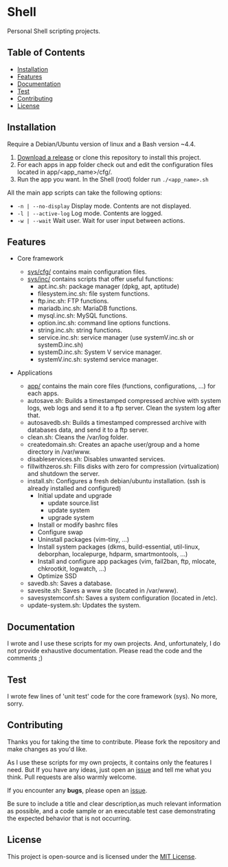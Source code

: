 # Shell

Personal Shell scripting projects.

## Table of Contents

- [Installation](#installation)
- [Features](#features)
- [Documentation](#documentation)
- [Test](#test)
- [Contributing](#contributing)
- [License](#license)

## Installation

Require a Debian/Ubuntu version of linux and a Bash version ~4.4.

1. [Download a release](https://github.com/ojullien/Shell/releases) or clone this repository to install this project.
2. For each apps in app folder check out and edit the configuration files located in app/\<app_name\>/cfg/.
3. Run the app you want. In the Shell (root) folder run `./<app_name>.sh`

All the main app scripts can take the following options:

- `-n | --no-display` Display mode. Contents are not displayed.
- `-l | --active-log` Log mode. Contents are logged.
- `-w | --wait` Wait user. Wait for user input between actions.

## Features

- Core framework
  - [sys/cfg/](https://github.com/ojullien/Shell/blob/master/src/sys/cfg) contains main configuration files.
  - [sys/inc/](https://github.com/ojullien/Shell/blob/master/src/sys/inc) contains scripts that offer useful functions:
    - apt.inc.sh: package manager (dpkg, apt, aptitude)
    - filesystem.inc.sh: file system functions.
    - ftp.inc.sh: FTP functions.
    - mariadb.inc.sh: MariaDB functions.
    - mysql.inc.sh: MySQL functions.
    - option.inc.sh: command line options functions.
    - string.inc.sh: string functions.
    - service.inc.sh: service manager (use systemV.inc.sh or systemD.inc.sh)
    - systemD.inc.sh: System V service manager.
    - systemV.inc.sh: systemd service manager.

- Applications
  - [app/](https://github.com/ojullien/Shell/blob/master/src/app) contains the main core files (functions, configurations, ...) for each apps.
  - autosave.sh: Builds a timestamped compressed archive with system logs, web logs and send it to a ftp server. Clean the system log after that.
  - autosavedb.sh: Builds a timestamped compressed archive with databases data, and send it to a ftp server.
  - clean.sh: Cleans the /var/log folder.
  - createdomain.sh: Creates an apache user/group and a home directory in /var/www.
  - disableservices.sh: Disables unwanted services.
  - fillwithzeros.sh: Fills disks with zero for compression (virtualization) and shutdown the server.
  - install.sh: Configures a fresh debian/ubuntu installation. (ssh is already installed and configured)
    - Initial update and upgrade
      - update source.list
      - update system
      - upgrade system
    - Install or modify bashrc files
    - Configure swap
    - Uninstall packages (vim-tiny, ...)
    - Install system packages (dkms, build-essential, util-linux, deborphan, localepurge, hdparm, smartmontools, ...)
    - Install and configure app packages (vim, fail2ban, ftp, mlocate, chkrootkit, logwatch, ...)
    - Optimize SSD
  - savedb.sh: Saves a database.
  - savesite.sh: Saves a www site (located in /var/www).
  - savesystemconf.sh: Saves a system configuration (located in /etc).
  - update-system.sh: Updates the system.

## Documentation

I wrote and I use these scripts for my own projects. And, unfortunately, I do not provide exhaustive documentation. Please read the code and the comments ;)

## Test

I wrote few lines of 'unit test' code for the core framework (sys). No more, sorry.

## Contributing

Thanks you for taking the time to contribute. Please fork the repository and make changes as you'd like.

As I use these scripts for my own projects, it contains only the features I need. But If you have any ideas, just open an [issue](https://github.com/ojullien/Shell/issues/new) and tell me what you think. Pull requests are also warmly welcome.

If you encounter any **bugs**, please open an [issue](https://github.com/ojullien/Shell/issues/new).

Be sure to include a title and clear description,as much relevant information as possible, and a code sample or an executable test case demonstrating the expected behavior that is not occurring.

## License

This project is open-source and is licensed under the [MIT License](https://github.com/ojullien/Shell/blob/master/LICENSE).
